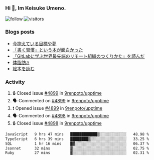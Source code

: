 ### Hi 👋, Im Keisuke Umeno.

<!--
**9renpoto/9renpoto** is a ✨ _special_ ✨ repository because its `README.md` (this file) appears on your GitHub profile.

Here are some ideas to get you started:

- 🔭 I’m currently working on ...
- 🌱 I’m currently learning ...
- 👯 I’m looking to collaborate on ...
- 🤔 I’m looking for help with ...
- 💬 Ask me about ...
- 📫 How to reach me: ...
- 😄 Pronouns: ...
- ⚡ Fun fact: ...
-->

![follow](https://img.shields.io/github/followers/9renpoto?label=Follow&style=social)
![visitors](https://komarev.com/ghpvc/?username=9renpoto&label=Profile%20views&color=0e75b6&style=flat)

### Blogs posts

<!-- BLOG-POST-LIST:START -->
- [今抱えている目標や夢](https://9renpoto.win/entry/2024/12/02/objective)
- [「書く習慣」という本が面白かった](https://9renpoto.win/entry/2024/11/11/leave_a_feeling_sad)
- [「GitLabに学ぶ世界最先端のリモート組織のつくりかた」を読んだ](https://9renpoto.win/entry/2024/09/10/remote_organization)
- [体脂肪↗](https://9renpoto.win/entry/2024/08/12/gaining_fat)
- [絵本を読む](https://9renpoto.win/entry/2024/07/26/picture_book)
<!-- BLOG-POST-LIST:END -->

### Activity

<!--START_SECTION:activity-->
1. 🔒 Closed issue [#4899](https://github.com/9renpoto/upptime/issues/4899) in [9renpoto/upptime](https://github.com/9renpoto/upptime)
2. 🗣 Commented on [#4899](https://github.com/9renpoto/upptime/issues/4899#issuecomment-2559828876) in [9renpoto/upptime](https://github.com/9renpoto/upptime)
3. ❗ Opened issue [#4899](https://github.com/9renpoto/upptime/issues/4899) in [9renpoto/upptime](https://github.com/9renpoto/upptime)
4. 🗣 Commented on [#4898](https://github.com/9renpoto/upptime/issues/4898#issuecomment-2559744069) in [9renpoto/upptime](https://github.com/9renpoto/upptime)
5. 🔒 Closed issue [#4898](https://github.com/9renpoto/upptime/issues/4898) in [9renpoto/upptime](https://github.com/9renpoto/upptime)
<!--END_SECTION:activity-->

<!--START_SECTION:waka-->

```txt
JavaScript   9 hrs 47 mins   ████████████▒░░░░░░░░░░░░   48.98 %
TypeScript   6 hrs 39 mins   ████████▒░░░░░░░░░░░░░░░░   33.25 %
SQL          1 hr 16 mins    █▓░░░░░░░░░░░░░░░░░░░░░░░   06.37 %
Jsonnet      32 mins         ▓░░░░░░░░░░░░░░░░░░░░░░░░   02.75 %
Ruby         27 mins         ▓░░░░░░░░░░░░░░░░░░░░░░░░   02.31 %
```

<!--END_SECTION:waka-->
